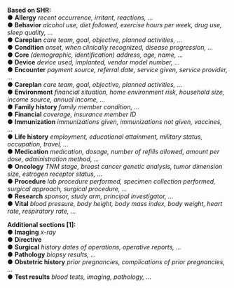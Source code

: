 **Based on SHR:** <br>
● **Allergy** _recent occurrence, irritant, reactions, ..._ <br>
● **Behavior** _alcohol use, diet followed, exercise hours per week, drug use, sleep quality, …_ <br>
● **Careplan** _care team, goal, objective, planned activities, ..._ <br>
● **Condition** _onset, when clinically recognized, disease progression, …_<br>
● **Core** _(demographic, identification) address, age, name, ..._<br>
● **Device** _device used, implanted, vendor model number, ..._<br>
● **Encounter** _payment source, referral date, service given, service provider, ..._<br>
● **Careplan** _care team, goal, objective, planned activities, ..._<br>
● **Environment** _financial situation, home environment risk, household size, income source,
annual income, ..._<br>
● **Family history** _family member condition, ..._<br>
● **Financial** _coverage, insurance member ID_<br>
● **Immunization** _immunizations given, immunizations not given, vaccines, …_<br>
● **Life history** _employment, educational attainment, military status, occupation, travel, ..._<br>
● **Medication** _medication, dosage, number of refills allowed, amount per dose,
administration method, ..._<br>
● **Oncology** _TNM stage, breast cancer genetic analysis, tumor dimension size, estrogen
receptor status, ..._<br>
● **Procedure** _lab procedure performed, specimen collection performed, surgical approach,
surgical procedure, ..._<br>
● **Research** _sponsor, study arm, principal investigator, …_<br>
● **Vital** _blood pressure, body height, body mass index, body weight, heart rate, respiratory
rate, ..._<br>

**Additional sections [1]:**<br>
● **Imaging** _x-ray_<br>
● **Directive**<br>
● **Surgical** _history dates of operations, operative reports, …_<br>
● **Pathology** _biopsy results, ..._<br>
● **Obstetric history** _prior pregnancies, complications of prior pregnancies, ..._<br>
● **Test results** _blood tests, imaging, pathology, …_
